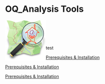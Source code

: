 # OQ_Analysis Tools         

<img  align="left" width="132" height="132" src="img/OQi_132.png">
<br /><br /><br /><br />

test

[Prerequisites & Installation](OQ_Analysis/tree/master/docs/Installation.md)

[Prerequisites & Installation](../tree/master/docs/Installation.md)

[Prerequisites & Installation](https://github.com/pierzen/OQ_Analysis/tree/master/docs/Installation.md)

<!--
**SQL Functions** 
- [Building Polygons Analysis](https://github.com/pierzen/OQ_Analysis/tree/master/sql/Analysis)
- [Building Polygons Orthogonalisation](https://github.com/pierzen/OQ_Analysis/tree/master/sql/Orthogonal)
- [General functions](https://github.com/pierzen/OQ_Analysis/tree/master/sql/commons)

[Samples and Tests](https://github.com/pierzen/OQ_Analysis/tree/master/sql/test)

[GeoJson visualisations](https://github.com/pierzen/OQ_Analysis/tree/master/sql/test/geojson)

[Documentation](https://github.com/pierzen/OQ_Analysis/tree/master/docs/OQ_Building_Analysis%20-%20Buildings%20Topological%20evaluation%20and%20Form%20analysis.md)

OpenStreetMap Data and GeoJson visualisations ([license ODbL](https://www.openstreetmap.org/copyright))

<br /><br />
[GNU General Public License v3.0](https://github.com/pierzen/OQ_Analysis/tree/master/LICENSE)
-->
